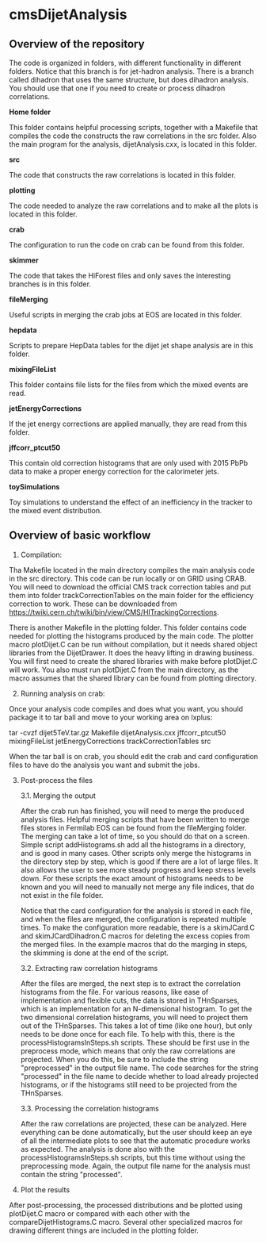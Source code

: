# cmsDijetAnalysis

## Overview of the repository

The code is organized in folders, with different functionality in different folders. Notice that this branch is for jet-hadron analysis. There is a branch called dihadron that uses the same structure, but does dihadron analysis. You should use that one if you need to create or process dihadron correlations.

**Home folder**

This folder contains helpful processing scripts, together with a Makefile that compiles the code the constructs the raw correlations in the src folder. Also the main program for the analysis, dijetAnalysis.cxx, is located in this folder.

**src**

The code that constructs the raw correlations is located in this folder.

**plotting**

The code needed to analyze the raw correlations and to make all the plots is located in this folder.

**crab**

The configuration to run the code on crab can be found from this folder.

**skimmer**

The code that takes the HiForest files and only saves the interesting branches is in this folder.

**fileMerging**

Useful scripts in merging the crab jobs at EOS are located in this folder.

**hepdata**

Scripts to prepare HepData tables for the dijet jet shape analysis are in this folder.

**mixingFileList**

This folder contains file lists for the files from which the mixed events are read.

**jetEnergyCorrections**

If the jet energy corrections are applied manually, they are read from this folder.

**jffcorr_ptcut50**

This contain old correction histograms that are only used with 2015 PbPb data to make a proper energy correction for the calorimeter jets.

**toySimulations**

Toy simulations to understand the effect of an inefficiency in the tracker to the mixed event distribution.

## Overview of basic workflow

1. Compilation:

Tha Makefile located in the main directory compiles the main analysis code in the src directory. This code can be run locally or on GRID using CRAB. You will need to download the official CMS track correction tables and put them into folder trackCorrectionTables on the main folder for the efficiency correction to work. These can be downloaded from https://twiki.cern.ch/twiki/bin/view/CMS/HITrackingCorrections.

There is another Makefile in the plotting folder. This folder contains code needed for plotting the histograms produced by the main code. The plotter macro plotDijet.C can be run without compilation, but it needs shared object libraries from the DijetDrawer. It does the heavy lifting in drawing business. You will first need to create the shared libraries with make before plotDijet.C will work. You also must run plotDijet.C from the main directory, as the macro assumes that the shared library can be found from plotting directory.

2. Running analysis on crab:

Once your analysis code compiles and does what you want, you should package it to tar ball and move to your working area on lxplus:

tar -cvzf dijet5TeV.tar.gz Makefile dijetAnalysis.cxx jffcorr_ptcut50 mixingFileList jetEnergyCorrections trackCorrectionTables src

When the tar ball is on crab, you should edit the crab and card configuration files to have do the analysis you want and submit the jobs.

3. Post-process the files

    3.1. Merging the output

    After the crab run has finished, you will need to merge the produced analysis files. Helpful merging scripts that have been written to merge files stores in Fermilab EOS can be found from the fileMerging folder. The merging can take a lot of time, so you should do that on a screen. Simple script addHistograms.sh add all the histograms in a directory, and is good in many cases. Other scripts only merge the histograms in the directory step by step, which is good if there are a lot of large files. It also allows the user to see more steady progress and keep stress levels down. For these scripts the exact amount of histograms needs to be known and you will need to manually not merge any file indices, that do not exist in the file folder.

    Notice that the card configuration for the analysis is stored in each file, and when the files are merged, the configuration is repeated multiple times. To make the configuration more readable, there is a skimJCard.C and skimJCardDihadron.C macros for deleting the excess copies from the merged files. In the example macros that do the marging in steps, the skimming is done at the end of the script.

    3.2. Extracting raw correlation histograms

    After the files are merged, the next step is to extract the correlation histograms from the file. For various reasons, like ease of implementation and flexible cuts, the data is stored in THnSparses, which is an implementation for an N-dimensional histogram. To get the two dimensional correlation histograms, you will need to project them out of the THnSparses. This takes a lot of time (like one hour), but only needs to be done once for each file. To help with this, there is the processHistogramsInSteps.sh scripts. These should be first use in the preprocess mode, which means that only the raw correlations are projected. When you do this, be sure to include the string "preprocessed" in the output file name. The code searches for the string "processed" in the file name to decide whether to load already projected histograms, or if the histograms still need to be projected from the THnSparses.

    3.3. Processing the correlation histograms

    After the raw correlations are projected, these can be analyzed. Here everything can be done automatically, but the user should keep an eye of all the intermediate plots to see that the automatic procedure works as expected. The analysis is done also with the processHistogramsInSteps.sh scripts, but this time without using the preprocessing mode. Again, the output file name for the analysis must contain the string "processed".

4. Plot the results

After post-processing, the processed distributions and be plotted using plotDijet.C macro or compared with each other with the compareDijetHistograms.C macro. Several other specialized macros for drawing different things are included in the plotting folder.
